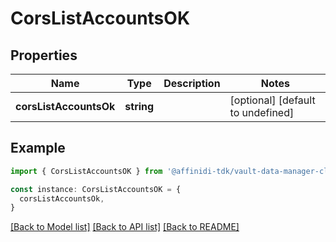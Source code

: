 # CorsListAccountsOK

## Properties

| Name                   | Type       | Description | Notes                             |
| ---------------------- | ---------- | ----------- | --------------------------------- |
| **corsListAccountsOk** | **string** |             | [optional] [default to undefined] |

## Example

```typescript
import { CorsListAccountsOK } from '@affinidi-tdk/vault-data-manager-client'

const instance: CorsListAccountsOK = {
  corsListAccountsOk,
}
```

[[Back to Model list]](../README.md#documentation-for-models) [[Back to API list]](../README.md#documentation-for-api-endpoints) [[Back to README]](../README.md)
